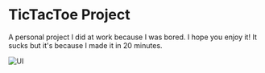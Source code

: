 # TicTacToe Project


A personal project I did at work because I was bored. I hope you enjoy it! It sucks but it's because I made it in 20 minutes.


![UI](https://imgur.com/a/kCnNUfY)
